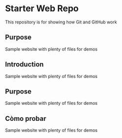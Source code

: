 # Starter Web Repo

This repository is for showing how Git and GitHub work

## Purpose

Sample website with plenty of files for demos

## Introduction

Sample website with plenty of files for demos

## Purpose

Sample website with plenty of files for demos

## Còmo probar

Sample website with plenty of files for demos